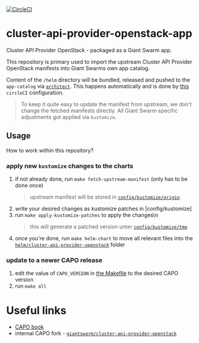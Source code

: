 [![CircleCI](https://circleci.com/gh/giantswarm/cluster-api-provider-openstack-app.svg?style=shield)](https://circleci.com/gh/giantswarm/cluster-api-provider-openstack-app)

# cluster-api-provider-openstack-app

Cluster API Provider OpenStack - packaged as a Giant Swarm app.

This repository is primary used to import the upstream Cluster API Provider OpenStack manifests into Giant Swarms own app catalog.

Content of the `/helm` directory will be bundled, released and pushed to the `app-catalog` via [`architect`](https://github.com/giantswarm/architect). This happens automatically and is done by [this](.circleci/config.yml) `circleCI` configuration.

> To keep it quite easy to update the manifest from upstream, we don't change the fetched manifests directly. All Giant Swarm specific adjustments got applied via `kustomize`.

## Usage

How to work within this repository?

### apply new `kustomize` changes to the charts

1. if not already done, run `make fetch-upstream-manifest` (only has to be done once)
   > upstream manifest will be stored in [`config/kustomize/origin`](config/kustomize/origin)
1. write your desired changes as kustomize patches in [config/kustomize]
1. run `make apply-kustomize-patches` to apply the changes\n
   > this will generate a patched version unter [`config/kustomize/tmp`](config/kustomize/tmp)
1. once you're done, run `make helm-chart` to move all relevant files into the [`helm/cluster-api-provider-openstack`](helm/cluster-api-provider-openstack) folder

### update to a newer CAPO release

1. edit the value of `CAPO_VERSION` in [the Makefile](Makefile.custom.mk) to the desired CAPO version
1. run `make all`

# Useful links

* [CAPO book](https://cluster-api-openstack.sigs.k8s.io/)
* internal CAPO fork - [`giantswarm/cluster-api-provider-openstack`](https://github.com/giantswarm/cluster-api-provider-openstack)
